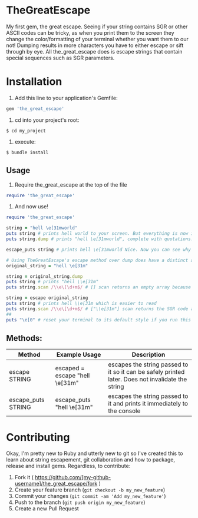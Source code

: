 # TheGreatEscape
My first gem, the great escape. Seeing if your string contains SGR or other ASCII codes can be tricky, as when you print them to the screen they change the color/formatting of your terminal whether you want them to our not! Dumping results in more characters you have to either escape or sift through by eye. All the_great_escape does is escape strings that contain special sequences such as SGR parameters.

# Installation
1. Add this line to your application's Gemfile:

```ruby
gem 'the_great_escape'
```

1. cd into your project's root:
```
$ cd my_project
```
1. execute:
```
$ bundle install
```
## Usage

1. Require the_great_escape at the top of the file
```ruby
require 'the_great_escape'
```

1. And now use!
```ruby
require 'the_great_escape'

string = "hell \e[31mworld"
puts string # prints hell world to your screen. But everything is now in red! All you wanted to do was test your string contained an SGR code and now your terminal has been possessed!
puts string.dump # prints "hell \e[31mworld", complete with quotations. This can be confusing for newbies who are trying to write Regexes for strings containing SGR codes (such as myself)

escape_puts string # prints hell \e[31mworld Nice. Now you can see why your regex isn't working :P

# Using TheGreatEscape's escape method over dump does have a distinct advantage. It doesn't invalidate your code:
original_string = "hell \e[31m"

string = original_string.dump
puts string # prints "hell \\e[31m"
puts string.scan /\\e\[\d+m$/ # [] scan returns an empty array because string ends in a " not an m thanks to the in-place dump

string = escape original_string
puts string # prints hell \\e[31m which is easier to read
puts string.scan /\\e\[\d+m$/ # ["\\e[31m"] scan returns the SGR code at the end of string because string still ends in an m, despite the in-place escape
##
puts "\e[0" # reset your terminal to its default style if you run this code.
```
## Methods:
| Method        | Example Usage | Description |
| ------------- | ---------------------- | --- |
| escape  STRING |  escaped = escape "hell \e[31m" | escapes the string passed to it so it can be safely printed later. Does not invalidate the string |
| escape_puts STRING | escape_puts "hell \e[31m"  | escapes the string passed to it and prints it immediately to the console |

# Contributing
Okay, I'm pretty new to Ruby and utterly new to git so I've created this to learn about string escapement, git collaboration and how to package, release and install gems. Regardless, to contribute:

1. Fork it ( https://github.com/[my-github-username]/the_great_escape/fork )
1. Create your feature branch (`git checkout -b my_new_feature`)
1. Commit your changes (`git commit -am 'Add my_new_feature'`)
1. Push to the branch (`git push origin my_new_feature`)
1. Create a new Pull Request
